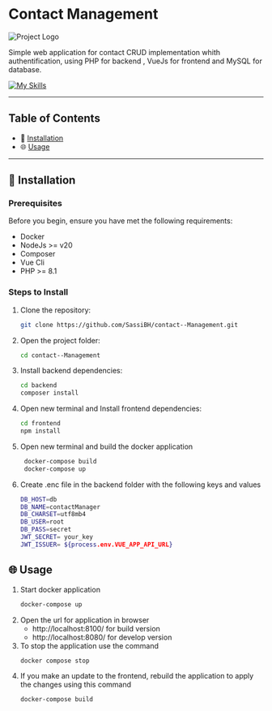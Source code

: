 # Contact Management


![Project Logo](https://industryx0.pro/wp-content/uploads/2021/01/cropped-Logo-AI-V1.png)

Simple web application for contact CRUD implementation whith authentification, using PHP for backend , VueJs for frontend and MySQL for database.


[![My Skills](https://skillicons.dev/icons?i=php,vue,mysql,docker,tailwind,nodejs,postman)](https://skillicons.dev)

---

## Table of Contents

- 🔨 [Installation](#installation)
- 🌐 [Usage](#usage)




---



## 🔨 Installation

### Prerequisites

Before you begin, ensure you have met the following requirements:

- Docker
- NodeJs >= v20
- Composer
- Vue Cli 
- PHP >= 8.1

### Steps to Install

1. Clone the repository:
   ```bash
   git clone https://github.com/SassiBH/contact--Management.git

2. Open the project folder:
    ```bash
    cd contact--Management
3. Install backend dependencies:
    ```bash
    cd backend
    composer install
4. Open new terminal and Install frontend dependencies:
    ```bash
    cd frontend
    npm install
5. Open new terminal and build the  docker application
      ```bash
       docker-compose build
       docker-compose up
6. Create .enc file in the backend folder with the following keys and values 
    ```bash
    DB_HOST=db
    DB_NAME=contactManager
    DB_CHARSET=utf8mb4
    DB_USER=root
    DB_PASS=secret
    JWT_SECRET= your_key
    JWT_ISSUER= ${process.env.VUE_APP_API_URL}
## 🌐 Usage

1. Start docker application
    ```bash
    docker-compose up
2. Open the url for application in browser
    - http://localhost:8100/ for build version
    - http://localhost:8080/ for develop version
3. To stop the application use the command
    ```bash
    docker compose stop
4. If you make an update to the frontend, rebuild the application to apply the changes using this command
    ```bash
    docker-compose build